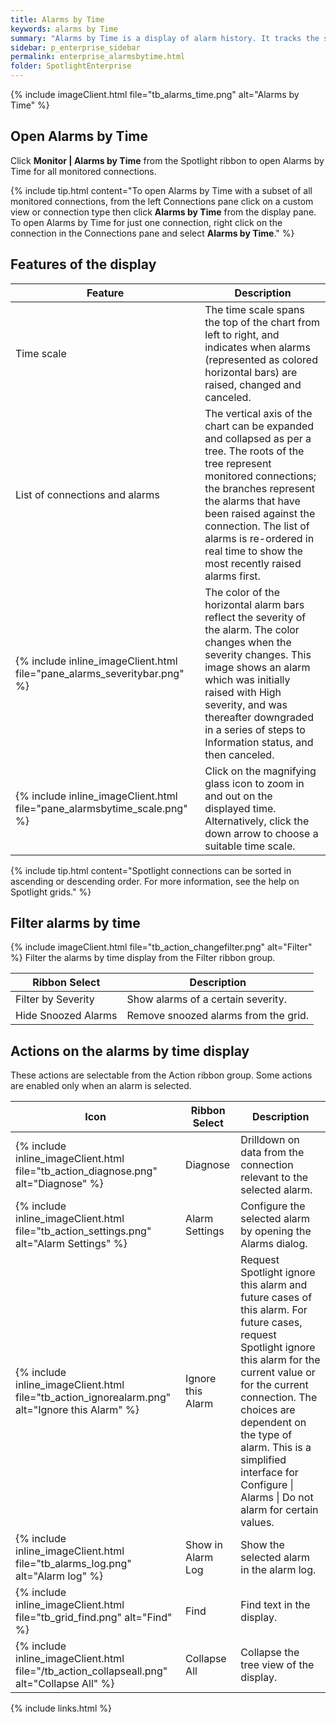 ```yaml
---
title: Alarms by Time
keywords: alarms by Time
summary: "Alarms by Time is a display of alarm history. It tracks the start time, duration, and severity of logged alarms."
sidebar: p_enterprise_sidebar
permalink: enterprise_alarmsbytime.html
folder: SpotlightEnterprise
---
```


{% include imageClient.html file="tb_alarms_time.png" alt="Alarms by Time" %}

## Open Alarms by Time

Click **Monitor \| Alarms by Time** from the Spotlight ribbon to open Alarms by Time for all monitored connections.

{% include tip.html content="To open Alarms by Time with a subset of all monitored connections, from the left Connections pane click on a custom view or connection type then click **Alarms by Time** from the display pane. To open Alarms by Time for just one connection, right click on the connection in the Connections pane and select **Alarms by Time**." %}

## Features of the display

Feature | Description
--------|------------
Time scale | The time scale spans the top of the chart from left to right, and indicates when alarms (represented as colored horizontal bars) are raised, changed and canceled.
List of connections and alarms | The vertical axis of the chart can be expanded and collapsed as per a tree. The roots of the tree represent monitored connections; the branches represent the alarms that have been raised against the connection. The list of alarms is re-ordered in real time to show the most recently raised alarms first.
{% include inline_imageClient.html file="pane_alarms_severitybar.png" %} | The color of the horizontal alarm bars reflect the severity of the alarm. The color changes when the severity changes. This image shows an alarm which was initially raised with High severity, and was thereafter downgraded in a series of steps to Information status, and then canceled.
{% include inline_imageClient.html file="pane_alarmsbytime_scale.png" %} | Click on the magnifying glass icon to zoom in and out on the displayed time. Alternatively, click the down arrow to choose a suitable time scale.

{% include tip.html content="Spotlight connections can be sorted in ascending or descending order. For more information, see the help on Spotlight grids." %}


## Filter alarms by time
{% include imageClient.html file="tb_action_changefilter.png" alt="Filter" %}
Filter the alarms by time display from the Filter ribbon group.

Ribbon Select | Description
--------------|------------
Filter by Severity | Show alarms of a certain severity.
Hide Snoozed Alarms | Remove snoozed alarms from the grid.


## Actions on the alarms by time display
These actions are selectable from the Action ribbon group. Some actions are enabled only when an alarm is selected.

Icon | Ribbon Select | Description
-----|---------------|------------
{% include inline_imageClient.html file="tb_action_diagnose.png" alt="Diagnose" %} | Diagnose | Drilldown on data from the connection relevant to the selected alarm.
{% include inline_imageClient.html file="tb_action_settings.png" alt="Alarm Settings" %} | Alarm Settings | Configure the selected alarm by opening the Alarms dialog.
{% include inline_imageClient.html file="tb_action_ignorealarm.png" alt="Ignore this Alarm" %} | Ignore this Alarm | Request Spotlight ignore this alarm and future cases of this alarm. For future cases, request Spotlight ignore this alarm for the current value or for the current connection. The choices are dependent on the type of alarm. This is a simplified interface for Configure \| Alarms \| Do not alarm for certain values.
{% include inline_imageClient.html file="tb_alarms_log.png" alt="Alarm log" %} | Show in Alarm Log | Show the selected alarm in the alarm log.
{% include inline_imageClient.html file="tb_grid_find.png" alt="Find" %} | Find | Find text in the display.
{% include inline_imageClient.html file="/tb_action_collapseall.png" alt="Collapse All" %} | Collapse All | Collapse the tree view of the display.

{% include links.html %}
